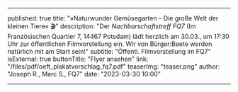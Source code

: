 ---

published: true
title: "»Naturwunder Gemüsegarten – Die große Welt der kleinen Tiere« 🎬"
description: "Der _Nachbarschaftstreff FQ7_ (Im Französischen Quartier 7, 14467 Potsdam) lädt herzlich am 30.03., um 17:30 Uhr zur öffentlichen Filmvorstellung ein. Wir von Bürger:Beete werden natürlich mit am Start sein!"
subtitle: "Öffentl. Filmvorstellung im FQ7"
isExternal: true
buttonTitle: "Flyer ansehen"
link: "/files/pdf/oeft_plakatvorschlag_fq7.pdf"
teaserImg: "teaser.png"
author: "Joseph R., Marc S., FQ7"
date: "2023-03-30 10:00"

---